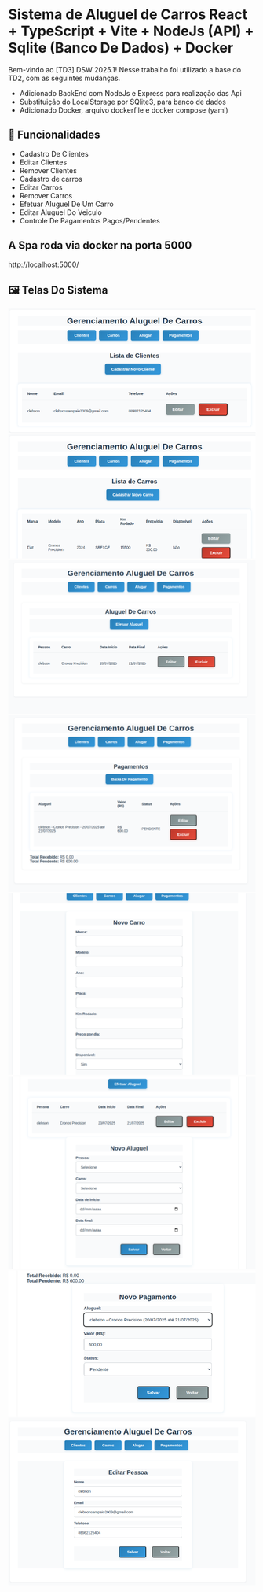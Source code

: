 # Sistema de Aluguel de Carros React + TypeScript + Vite + NodeJs (API) + Sqlite (Banco De Dados) + Docker

Bem-vindo ao [TD3] DSW 2025.1!
Nesse trabalho foi utilizado a base do TD2, com as seguintes mudanças.
- Adicionado BackEnd com NodeJs e Express para realização das Api
- Substituição do LocalStorage por SQlite3, para banco de dados
- Adicionado Docker, arquivo dockerfile e docker compose (yaml)



## 🚗 Funcionalidades
- Cadastro De Clientes
- Editar Clientes
- Remover Clientes
- Cadastro de carros
- Editar Carros
- Remover Carros
- Efetuar Aluguel De Um Carro
- Editar Aluguel Do Veiculo
- Controle De Pagamentos Pagos/Pendentes

## A Spa roda via docker na porta 5000
http://localhost:5000/


## 🖼️ Telas Do Sistema

![Tela inicial](imagens/f1.png)
![Foto2](imagens/f2.png)
![Foto3](imagens/f3.png)
![Foto4](imagens/f4.png)
![Foto5](imagens/f5.png)
![Foto6](imagens/f6.png)
![Foto7](imagens/f7.png)
![Foto8](imagens/f8.png)
